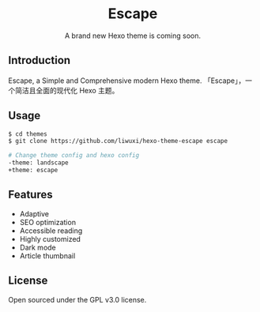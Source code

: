 <h1 align="center">Escape</h1>
<p align="center">A brand new Hexo theme is coming soon.</p>

## Introduction

Escape, a Simple and Comprehensive modern Hexo theme.
「Escape」，一个简洁且全面的现代化 Hexo 主题。

## Usage

```bash
$ cd themes
$ git clone https://github.com/liwuxi/hexo-theme-escape escape

# Change theme config and hexo config
-theme: landscape
+theme: escape
```

## Features

- Adaptive
- SEO optimization
- Accessible reading
- Highly customized
- Dark mode
- Article thumbnail

## License

Open sourced under the GPL v3.0 license.